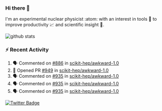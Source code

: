 ### Hi there 👋 

I'm an experimental nuclear physicist :atom: with an interest in tools :wrench: to improve productivity :chart_with_upwards_trend: and scientific insight :telescope:.

![github stats](https://github-readme-stats.vercel.app/api?username=agoose77&show_icons=true&hide_rank=true&hide_title=true&bg_color=30,e76445,904e95&text_color=efe3ec&icon_color=efe3ec)
<!--
**agoose77/agoose77** is a ✨ _special_ ✨ repository because its `README.md` (this file) appears on your GitHub profile.

Here are some ideas to get you started:

- 🔭 I’m currently working on ...
- 🌱 I’m currently learning ...
- 👯 I’m looking to collaborate on ...
- 🤔 I’m looking for help with ...
- 💬 Ask me about ...
- 📫 How to reach me: ...
- 😄 Pronouns: ...
- ⚡ Fun fact: ...
-->

### :zap: Recent Activity
<!--START_SECTION:activity-->
1. 🗣 Commented on [#886](https://github.com/scikit-hep/awkward-1.0/issues/886) in [scikit-hep/awkward-1.0](https://github.com/scikit-hep/awkward-1.0)
2. 💪 Opened PR [#949](https://github.com/scikit-hep/awkward-1.0/pull/949) in [scikit-hep/awkward-1.0](https://github.com/scikit-hep/awkward-1.0)
3. 🗣 Commented on [#935](https://github.com/scikit-hep/awkward-1.0/issues/935) in [scikit-hep/awkward-1.0](https://github.com/scikit-hep/awkward-1.0)
4. 🗣 Commented on [#935](https://github.com/scikit-hep/awkward-1.0/issues/935) in [scikit-hep/awkward-1.0](https://github.com/scikit-hep/awkward-1.0)
5. 🗣 Commented on [#935](https://github.com/scikit-hep/awkward-1.0/issues/935) in [scikit-hep/awkward-1.0](https://github.com/scikit-hep/awkward-1.0)
<!--END_SECTION:activity-->


[![Twitter Badge](https://img.shields.io/twitter/follow/agoose77?style=flat-square&logo=Twitter&logoColor=white&color=cornflowerblue)](https://twitter.com/agoose77)
